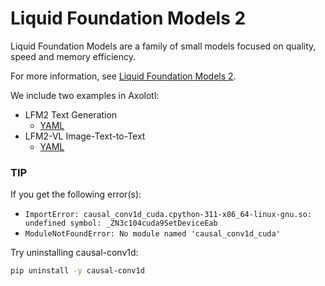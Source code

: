 # Liquid Foundation Models 2

Liquid Foundation Models are a family of small models focused on quality, speed and memory efficiency.

For more information, see [Liquid Foundation Models 2](https://www.liquid.ai/blog/liquid-foundation-models-v2-our-second-series-of-generative-ai-models).

We include two examples in Axolotl:

- LFM2 Text Generation
  - [YAML](./lfm2-350m-fft.yaml)
- LFM2-VL Image-Text-to-Text
  - [YAML](./lfm2-vl.yaml)

### TIP

If you get the following error(s):
- `ImportError: causal_conv1d_cuda.cpython-311-x86_64-linux-gnu.so: undefined symbol: _ZN3c104cuda9SetDeviceEab`
- `ModuleNotFoundError: No module named 'causal_conv1d_cuda'`

Try uninstalling causal-conv1d:

```bash
pip uninstall -y causal-conv1d
```
